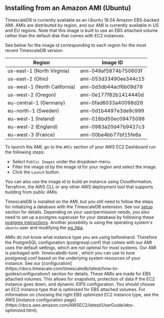 ## Installing from an Amazon AMI (Ubuntu) [](installation-ubuntu-ami)
TimescaleDB is currently available as an Ubuntu 18.04 Amazon EBS-backed AMI. AMIs are
distributed by region, and our AMI is currently available in US and EU
regions. Note that this image is built to use an EBS attached volume
rather than the default disk that comes with EC2 instances.

See below for the image id corresponding to each region for the most recent TimescaleDB version:

Region | Image ID
--- | ---
us-east-1 (North Virginia) | ami-049af5874b750603f
us-east-2 (Ohio) | ami-053d33490ee344c15
us-west-1 (North California) | ami-0d3db44acf6b09d78
us-west-2 (Oregon) | ami-0e177f82b1414440d
eu-central-1 (Germany) | ami-0fad6033a40098d26
eu-north-1 (Sweden) | ami-0d1b4497e3de9c999
eu-west-1 (Ireland) | ami-016bd50ec09475098
eu-west-2 (England) | ami-0983a20d47b9427c3
eu-west-3 (France) | ami-00be4bb77bf15fe6a

To launch the AMI, go to the `AMIs` section of your AWS EC2 Dashboard run the following steps:

* Select `Public Images` under the dropdown menu.
* Filter the image id by the image id for your region and select the image.
* Click the `Launch` button.

You can also use the image id to build an instance using Cloudformation, Terraform,
the AWS CLI, or any other AWS deployment tool that supports building from public AMIs.

TimescaleDB is installed on the AMI, but you still need to follow the steps for
initializing a database with the TimescaleDB extension. See our [setup][] section for details.
Depending on your user/permission needs, you also need to set up a postgres superuser for your
database by following these [postgres instructions][]. Another possibility is using the operating
system's `ubuntu` user and modifying the [pg_hba][].

<highlight type="warning">
 AMIs do not know what instance type you are using beforehand. Therefore
the PostgreSQL configuration (postgresql.conf) that comes with our AMI uses the default
settings, which are not optimal for most systems. Our AMI is packaged with `timescaledb-tune`,
which you can use to tune postgresql.conf based on the underlying system resources of your instance.
See our [configuration](https://docs.timescale.com/timescaledb/latest/how-to-guides/configuration/) section for details.
</highlight>

<highlight type="tip">
These AMIs are made for EBS attached volumes. This allows for snapshots, protection of
data if the EC2 instance goes down, and dynamic IOPS configuration. You should choose an
EC2 instance type that is optimized for EBS attached volumes. For information on
choosing the right EBS optimized EC2 instance type, see the AWS [instance configuration page](https://docs.aws.amazon.com/AWSEC2/latest/UserGuide/ebs-optimized.html).
</highlight>

[setup]: /install/latest/
[postgres instructions]: https://www.postgresql.org/docs/current/sql-createrole.html
[pg_hba]: https://www.postgresql.org/docs/current/static/auth-pg-hba-conf.html
